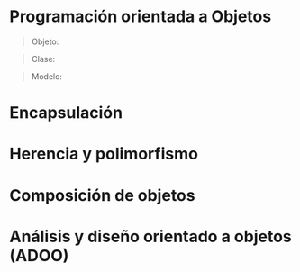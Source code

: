 # Programación orientada a Objetos

> Objeto: 

> Clase: 


> Modelo: 

# Encapsulación

# Herencia y polimorfismo

# Composición de objetos

# Análisis y diseño orientado a objetos (ADOO)

